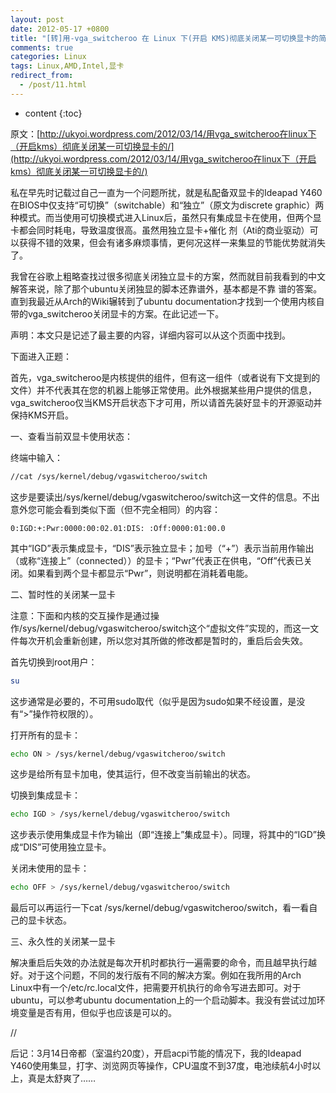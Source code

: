 ```yaml
---
layout: post
date: 2012-05-17 +0800
title: "[转]用-vga_switcheroo 在 Linux 下(开启 KMS)彻底关闭某一可切换显卡的简单教程"
comments: true
categories: Linux
tags: Linux,AMD,Intel,显卡
redirect_from:
  - /post/11.html
---
```

* content
{:toc}

原文：[http://ukyoi.wordpress.com/2012/03/14/用vga_switcheroo在linux下（开启kms）彻底关闭某一可切换显卡的/](http://ukyoi.wordpress.com/2012/03/14/用vga_switcheroo在linux下（开启kms）彻底关闭某一可切换显卡的/)

私在早先时记载过自己一直为一个问题所扰，就是私配备双显卡的Ideapad Y460在BIOS中仅支持“可切换”（switchable）和“独立”（原文为discrete graphic）两种模式。而当使用可切换模式进入Linux后，虽然只有集成显卡在使用，但两个显卡都会同时耗电，导致温度很高。虽然用独立显卡+催化 剂（Ati的商业驱动）可以获得不错的效果，但会有诸多麻烦事情，更何况这样一来集显的节能优势就消失了。

我曾在谷歌上粗略查找过很多彻底关闭独立显卡的方案，然而就目前我看到的中文解答来说，除了那个ubuntu关闭独显的脚本还靠谱外，基本都是不靠 谱的答案。直到我最近从Arch的Wiki辗转到了ubuntu documentation才找到一个使用内核自带的vga_switcheroo关闭显卡的方案。在此记述一下。

声明：本文只是记述了最主要的内容，详细内容可以从这个页面中找到。

下面进入正题：

首先，vga_switcheroo是内核提供的组件，但有这一组件（或者说有下文提到的文件）并不代表其在您的机器上能够正常使用。此外根据某些用户提供的信息，vga_switcheroo仅当KMS开启状态下才可用，所以请首先装好显卡的开源驱动并保持KMS开启。

一、查看当前双显卡使用状态：

终端中输入：

```bash
//cat /sys/kernel/debug/vgaswitcheroo/switch
```

这步是要读出/sys/kernel/debug/vgaswitcheroo/switch这一文件的信息。不出意外您可能会看到类似下面（但不完全相同）的内容：

`0:IGD:+:Pwr:0000:00:02.01:DIS: :Off:0000:01:00.0`

其中“IGD”表示集成显卡，“DIS”表示独立显卡；加号（“+”）表示当前用作输出（或称“连接上”（connected））的显卡；“Pwr”代表正在供电，“Off”代表已关闭。如果看到两个显卡都显示“Pwr”，则说明都在消耗着电能。

二、暂时性的关闭某一显卡

注意：下面和内核的交互操作是通过操作/sys/kernel/debug/vgaswitcheroo/switch这个“虚拟文件”实现的，而这一文件每次开机会重新创建，所以您对其所做的修改都是暂时的，重启后会失效。

首先切换到root用户：

```bash
su
```

这步通常是必要的，不可用sudo取代（似乎是因为sudo如果不经设置，是没有“>”操作符权限的）。

打开所有的显卡：

```Bash
echo ON > /sys/kernel/debug/vgaswitcheroo/switch
```

这步是给所有显卡加电，使其运行，但不改变当前输出的状态。

切换到集成显卡：

```Bash
echo IGD > /sys/kernel/debug/vgaswitcheroo/switch
```

这步表示使用集成显卡作为输出（即“连接上”集成显卡）。同理，将其中的“IGD”换成“DIS”可使用独立显卡。

关闭未使用的显卡：

```Bash
echo OFF > /sys/kernel/debug/vgaswitcheroo/switch
```

最后可以再运行一下cat /sys/kernel/debug/vgaswitcheroo/switch，看一看自己的显卡状态。

三、永久性的关闭某一显卡

解决重启后失效的办法就是每次开机时都执行一遍需要的命令，而且越早执行越好。对于这个问题，不同的发行版有不同的解决方案。例如在我所用的Arch Linux中有一个/etc/rc.local文件，把需要开机执行的命令写进去即可。对于ubuntu，可以参考ubuntu documentation上的一个启动脚本。我没有尝试过加环境变量是否有用，但似乎也应该是可以的。

//

后记：3月14日帝都（室温约20度），开启acpi节能的情况下，我的Ideapad Y460使用集显，打字、浏览网页等操作，CPU温度不到37度，电池续航4小时以上，真是太舒爽了……
